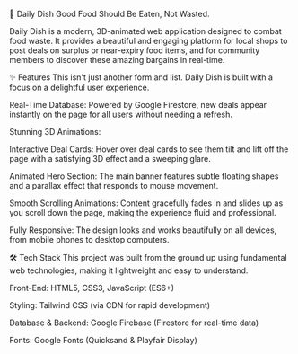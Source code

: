 🥗 Daily Dish
Good Food Should Be Eaten, Not Wasted.

Daily Dish is a modern, 3D-animated web application designed to combat food waste. It provides a beautiful and engaging platform for local shops to post deals on surplus or near-expiry food items, and for community members to discover these amazing bargains in real-time.

✨ Features
This isn't just another form and list. Daily Dish is built with a focus on a delightful user experience.

Real-Time Database: Powered by Google Firestore, new deals appear instantly on the page for all users without needing a refresh.

Stunning 3D Animations:

Interactive Deal Cards: Hover over deal cards to see them tilt and lift off the page with a satisfying 3D effect and a sweeping glare.

Animated Hero Section: The main banner features subtle floating shapes and a parallax effect that responds to mouse movement.

Smooth Scrolling Animations: Content gracefully fades in and slides up as you scroll down the page, making the experience fluid and professional.

Fully Responsive: The design looks and works beautifully on all devices, from mobile phones to desktop computers.

🛠️ Tech Stack
This project was built from the ground up using fundamental web technologies, making it lightweight and easy to understand.

Front-End: HTML5, CSS3, JavaScript (ES6+)

Styling: Tailwind CSS (via CDN for rapid development)

Database & Backend: Google Firebase (Firestore for real-time data)

Fonts: Google Fonts (Quicksand & Playfair Display)
